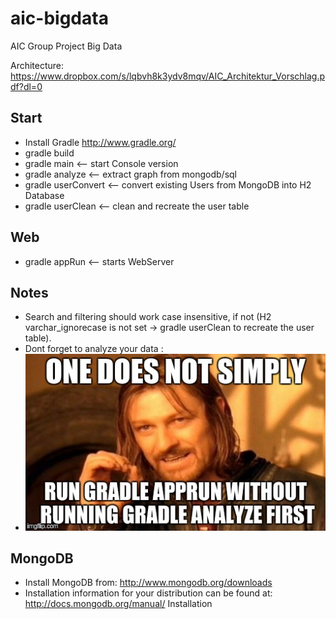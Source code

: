aic-bigdata
===========

AIC Group Project Big Data

Architecture:
https://www.dropbox.com/s/lqbvh8k3ydv8mqv/AIC_Architektur_Vorschlag.pdf?dl=0

Start
-----------

- Install Gradle http://www.gradle.org/
- gradle build
- gradle main            <-- start Console version
- gradle analyze         <-- extract graph from mongodb/sql
- gradle userConvert     <-- convert existing Users from MongoDB into H2 Database
- gradle userClean       <-- clean and recreate the user table

Web
----------
- gradle appRun  <-- starts WebServer

Notes
----------
- Search and filtering should work case insensitive, if not  (H2 varchar_ignorecase is not set -> gradle userClean to recreate the user table).
- Dont forget to analyze your data : 
- <img src="https://raw.githubusercontent.com/syrenio/aic-bigdata/master/stuff/notsimply.jpg"/>

MongoDB
-----------

- Install MongoDB from: http://www.mongodb.org/downloads
- Installation information for your distribution can be found at: http://docs.mongodb.org/manual/ Installation
